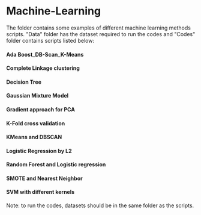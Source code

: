 # Machine-Learning

The folder contains some examples of different machine learning methods scripts.
"Data" folder has the dataset required to run the codes and "Codes" folder contains scripts listed below:

#### Ada Boost_DB-Scan_K-Means
#### Complete Linkage clustering
#### Decision Tree
#### Gaussian Mixture Model
#### Gradient approach for PCA
#### K-Fold cross validation
#### KMeans and DBSCAN
#### Logistic Regression by L2
#### Random Forest and Logistic regression
#### SMOTE and Nearest Neighbor
#### SVM with different kernels

Note: to run the codes, datasets should be in the same folder as the scripts.
